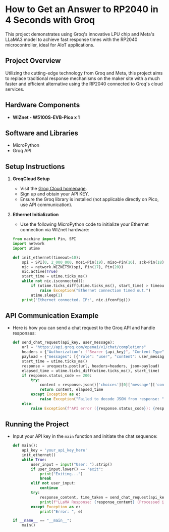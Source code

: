 # How to Get an Answer to RP2040 in 4 Seconds with Groq

This project demonstrates using Groq's innovative LPU chip and Meta's LLaMA3 model to achieve fast response times with the RP2040 microcontroller, ideal for AIoT applications.

## Project Overview

Utilizing the cutting-edge technology from Groq and Meta, this project aims to replace traditional response mechanisms on the maker site with a much faster and efficient alternative using the RP2040 connected to Groq's cloud services.

## Hardware Components

- **WIZnet - W5100S-EVB-Pico x 1**

## Software and Libraries

- MicroPython
- Groq API


## Setup Instructions

1. **GroqCloud Setup**
   - Visit the [Groq Cloud homepage](https://api.groq.com/openai/v1/chat/completions).
   - Sign up and obtain your API KEY.
   - Ensure the Groq library is installed (not applicable directly on Pico, use API communication).

2. **Ethernet Initialization**
   - Use the following MicroPython code to initialize your Ethernet connection via WIZnet hardware:
   ```python
   from machine import Pin, SPI
   import network
   import utime

   def init_ethernet(timeout=10):
       spi = SPI(0, 2_000_000, mosi=Pin(19), miso=Pin(16), sck=Pin(18))
       nic = network.WIZNET5K(spi, Pin(17), Pin(20))
       nic.active(True)
       start_time = utime.ticks_ms()
       while not nic.isconnected():
           if (utime.ticks_diff(utime.ticks_ms(), start_time) > timeout * 1000):
               raise Exception("Ethernet connection timed out.")
           utime.sleep(1)
       print('Ethernet connected. IP:', nic.ifconfig())

## API Communication Example

- Here is how you can send a chat request to the Groq API and handle responses:
  ```python
  def send_chat_request(api_key, user_message):
      url = "https://api.groq.com/openai/v1/chat/completions"
      headers = {"Authorization": f"Bearer {api_key}", "Content-Type": "application/json"}
      payload = {"messages": [{"role": "user", "content": user_message}], "model": "llama3-70b-8192"}
      start_time = utime.ticks_ms()
      response = urequests.post(url, headers=headers, json=payload)
      elapsed_time = utime.ticks_diff(utime.ticks_ms(), start_time)
      if response.status_code == 200:
          try:
              content = response.json()['choices'][0]['message']['content']
              return content, elapsed_time
          except Exception as e:
              raise Exception("Failed to decode JSON from response: " + str(e))
      else:
          raise Exception(f"API error ({response.status_code}): {response.reason}")
  
## Running the Project

- Input your API key in the `main` function and initiate the chat sequence:
  ```python
  def main():
      api_key = 'your_api_key_here'
      init_ethernet()
      while True:
          user_input = input("User: ").strip()
          if user_input.lower() == "exit":
              print("Exiting...")
              break
          elif not user_input:
              continue
          try:
              response_content, time_taken = send_chat_request(api_key, user_input)
              print(f"LLaMA Response: {response_content} (Processed in {time_taken} ms)")
          except Exception as e:
              print("Error: ", e)

  if __name__ == "__main__":
      main()
